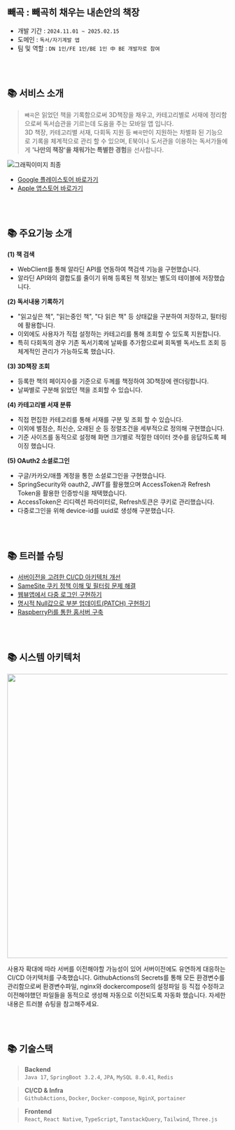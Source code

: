 ## 빼곡 : 빼곡히 채우는 내손안의 책장
* 개발 기간 : `2024.11.01 ~ 2025.02.15`
* 도메인 : `독서/자기계발 앱`
* 팀 및 역할 : `DN 1인/FE 1인/BE 1인 中 BE 개발자로 참여`

</br>
</br>

## 📚 서비스 소개

> `빼곡`은 읽었던 책을 기록함으로써 3D책장을 채우고, 카테고리별로 서재에 정리함으로써 독서습관을 기르는데 도움을 주는 모바일 앱 입니다. </br>
3D 책장, 카테고리별 서재, 다회독 지원 등 `빼곡`만이 지원하는 차별화 된 기능으로 기록을 체계적으로 관리 할 수 있으며,
E북이나 도서관을 이용하는 독서가들에게 **'나만의 책장'을 채워가는 특별한 경험**을 선사합니다.

![그래픽이미지 최종](https://github.com/user-attachments/assets/ff6d473b-857a-4130-a4cf-72ebc3550e45)

- [Google 플레이스토어 바로가기](https://play.google.com/store/apps/details?id=bbaegok.app&hl=ko)
- [Apple 앱스토어 바로가기](https://apps.apple.com/kr/app/%EB%B9%BC%EA%B3%A1-%EB%8F%85%EC%84%9C%EA%B8%B0%EB%A1%9D-%EC%95%B1/id6742702941)

</br>
</br>

## 📚 주요기능 소개

**(1) 책 검색**
- WebClient를 통해 알라딘 API를 연동하여 책검색 기능을 구현했습니다.
- 알라딘 API와의 결합도를 줄이기 위해 등록된 책 정보는 별도의 테이블에 저장했습니다.

**(2) 독서내용 기록하기**
- "읽고싶은 책", "읽는중인 책", "다 읽은 책" 등 상태값을 구분하여 저장하고, 필터링에 활용합니다.
- 이외에도 사용자가 직접 설정하는 카테고리를 통해 조회할 수 있도록 지원합니다.
- 특히 다회독의 경우 기존 독서기록에 날짜를 추가함으로써 회독별 독서노트 조회 등 체계적인 관리가 가능하도록 했습니다.

**(3) 3D책장 조회**
- 등록한 책의 페이지수를 기준으로 두께를 책정하여 3D책장에 렌더링합니다.
- 날짜별로 구분해 읽었던 책을 조회할 수 있습니다.

**(4) 카테고리별 서재 분류**
- 직접 편집한 카테고리를 통해 서재를 구분 및 조회 할 수 있습니다.
- 이외에 별점순, 최신순, 오래된 순 등 정렬조건을 세부적으로 정의해 구현했습니다.
- 기준 사이즈를 동적으로 설정해 화면 크기별로 적절한 데이터 갯수를 응답하도록 페이징 했습니다.

**(5) OAuth2 소셜로그인**
- 구글/카카오/애플 계정을 통한 소셜로그인을 구현했습니다.
- SpringSecurity와 oauth2, JWT를 활용했으며 AccessToken과 Refresh Token을 활용한 인증방식을 채택했습니다.
- AccessToken은 리디렉션 파라미터로, Refresh토큰은 쿠키로 관리했습니다.
- 다중로그인을 위해 device-id를 uuid로 생성해 구분했습니다.

</br>
</br>

## 📚 트러블 슈팅
- [서버이전을 고려한 CI/CD 아키텍처 개선](https://steam-egg.tistory.com/21)
- [SameSite 쿠키 정책 이해 및 필터링 문제 해결](https://steam-egg.tistory.com/27)
- [웹뷰앱에서 다중 로그인 구현하기](https://steam-egg.tistory.com/29)
- [명시적 Null값으로 부분 업데이트(PATCH) 구현하기](https://steam-egg.tistory.com/30)
- [RaspberryPi를 통한 홈서버 구축](https://steam-egg.tistory.com/20)

</br>
</br>

## 📚 시스템 아키텍처
<img src="https://github.com/user-attachments/assets/5f591bc2-de39-45ec-8d19-2664715d781c" width="650">

사용자 확대에 따라 서버를 이전해야할 가능성이 있어 서버이전에도 유연하게 대응하는 CI/CD 아키텍처를 구축했습니다.
GithubActions의 Secrets를 통해 모든 환경변수를 관리함으로써 환경변수파일, nginx와 dockercompose의 설정파일 등 직접 수정하고 이전해야했던 파일들을 동적으로 생성해 자동으로 이전되도록 자동화 했습니다.
자세한 내용은 트러블 슈팅을 참고해주세요.

</br>
</br>

## 📚 기술스택
> **Backend** </br>
`Java 17`,  `SpringBoot 3.2.4`,  `JPA`,  `MySQL 8.0.41`, `Redis`

> **CI/CD & Infra** </br>
`GithubActions`, `Docker`, `Docker-compose`, `NginX`, `portainer`

> **Frontend** </br>
`React`, `React Native`, `TypeScript`, `TanstackQuery`, `Tailwind`, `Three.js`
